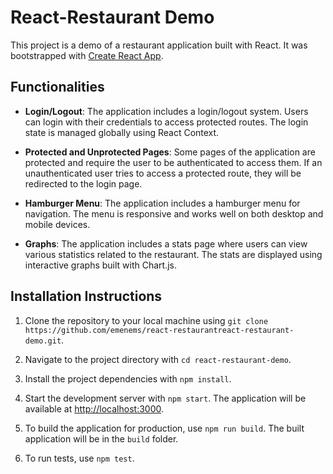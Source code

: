 # React-Restaurant Demo

This project is a demo of a restaurant application built with React. It was bootstrapped with [Create React App](https://github.com/facebook/create-react-app).

## Functionalities

- **Login/Logout**: The application includes a login/logout system. Users can login with their credentials to access protected routes. The login state is managed globally using React Context.

- **Protected and Unprotected Pages**: Some pages of the application are protected and require the user to be authenticated to access them. If an unauthenticated user tries to access a protected route, they will be redirected to the login page.

- **Hamburger Menu**: The application includes a hamburger menu for navigation. The menu is responsive and works well on both desktop and mobile devices.

- **Graphs**: The application includes a stats page where users can view various statistics related to the restaurant. The stats are displayed using interactive graphs built with Chart.js.

## Installation Instructions

1. Clone the repository to your local machine using `git clone https://github.com/emenems/react-restaurantreact-restaurant-demo.git`.

2. Navigate to the project directory with `cd react-restaurant-demo`.

3. Install the project dependencies with `npm install`.

4. Start the development server with `npm start`. The application will be available at [http://localhost:3000](http://localhost:3000).

5. To build the application for production, use `npm run build`. The built application will be in the `build` folder.

6. To run tests, use `npm test`.
